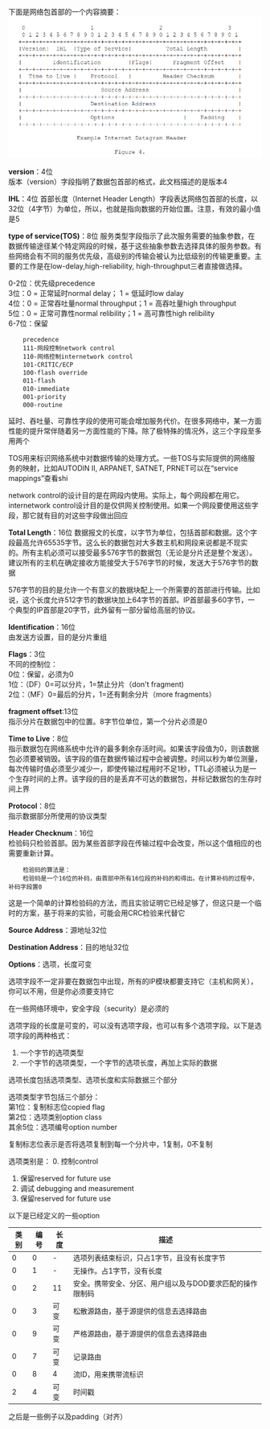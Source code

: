 下面是网络包首部的一个内容摘要：
![IPV4首部](/images/ip-4.png)

**version**：4位  
版本（version）字段指明了数据包首部的格式，此文档描述的是版本4

**IHL**：4位
首部长度（Internet Header Length）字段表达网络包首部的长度，以32位（4字节）为单位，所以，也就是指向数据的开始位置。注意，有效的最小值是5

**type of service(TOS)**：8位
服务类型字段指示了此次服务需要的抽象参数，在数据传输途径某个特定网段的时候，基于这些抽象参数去选择具体的服务参数。有些网络会有不同的服务优先级，高级别的传输会被认为比低级别的传输更重要。主要的工作是在low-delay,high-reliability, high-throughput三者直接做选择。

0-2位：优先级precedence  
3位：0 = 正常延时normal delay；       1 = 低延时low dalay  
4位：0 = 正常吞吐量normal throughput；1 = 高吞吐量high throughput  
5位：0 = 正常可靠性normal relibility；1 = 高可靠性high relibility  
6-7位：保留

        precedence
        111-网段控制network control
        110-网络控制internetwork control
        101-CRITIC/ECP
        100-flash override
        011-flash
        010-immediate
        001-priority
        000-routine

延时、吞吐量、可靠性字段的使用可能会增加服务代价。在很多网络中，某一方面性能的提升常伴随着另一方面性能的下降。除了极特殊的情况外，这三个字段至多用两个

TOS用来标识网络系统中对数据传输的处理方式。一些TOS与实际提供的网络服务的映射，比如AUTODIN II, ARPANET, SATNET, PRNET可以在“service mappings”查看shi

network control的设计目的是在网段内使用。实际上，每个网段都在用它。internetwork control设计目的是仅供网关控制使用。如果一个网段要使用这些字段，那它就有目的对这些字段做出回应

**Total Length**：16位
数据报文的长度，以字节为单位，包括首部和数据。这个字段最高允许65535字节。这么长的数据包对大多数主机和网段来说都是不现实的。所有主机必须可以接受最多576字节的数据包（无论是分片还是整个发送）。建议所有的主机在确定接收方能接受大于576字节的时候，发送大于576字节的数据

576字节的目的是允许一个有意义的数据块配上一个所需要的首部进行传输。比如说，这个长度允许512字节的数据块加上64字节的首部。IP首部最多60字节，一个典型的IP首部是20字节，此外留有一部分留给高层的协议。

**Identification**：16位  
由发送方设置，目的是分片重组

**Flags**：3位  
不同的控制位：  
0位：保留，必须为0  
1位：（DF）0=可以分片，1=禁止分片（don't fragment)  
2位：（MF）0=最后的分片，1=还有剩余分片（more fragments）
  
**fragment offset**:13位  
指示分片在数据包中的位置。8字节位单位，第一个分片必须是0      

**Time to Live**：8位  
指示数据包在网络系统中允许的最多剩余存活时间。如果该字段值为0，则该数据包必须要被销毁。该字段的值在数据传输过程中会被调整。时间以秒为单位测量，每次传输时值必须至少减少一，即使传输过程用时不足1秒，TTL必须被认为是一个生存时间的上界。该字段的目的是丢弃不可达的数据包，并标记数据包的生存时间上界

**Protocol**：8位  
指示数据部分所使用的协议类型  

**Header Checknum**：16位  
检验码只检验首部。因为某些首部字段在传输过程中会改变，所以这个值相应的也需要重新计算。  

        检验码的算法是：  
        检验码是一个16位的补码，由首部中所有16位段的补码的和得出。在计算补码的过程中，补码字段置0

这是一个简单的计算检验码的方法，而且实验证明它已经足够了，但这只是一个临时的方案，基于将来的实验，可能会用CRC检验来代替它

**Source Address**：源地址32位

**Destination Address**：目的地址32位

**Options**：选项，长度可变    

选项字段不一定非要在数据包中出现，所有的IP模块都要支持它（主机和网关），你可以不用，但是你必须要支持它

在一些网络环境中，安全字段（security）是必须的  

选项字段的长度是可变的，可以没有选项字段，也可以有多个选项字段。以下是选项字段的两种格式：  
1. 一个字节的选项类型
2. 一个字节的选项类型，一个字节的选项长度，再加上实际的数据

选项长度包括选项类型、选项长度和实际数据三个部分

选项类型字节包括三个部分：  
第1位：复制标志位copied flag  
第2位：选项类别option class  
其余5位：选项编号option number  
  
复制标志位表示是否将选项复制到每一个分片中，1复制，0不复制

选项类别是：
0. 控制control
1. 保留reserved for future use
2. 调试 debugging and  measurement
3. 保留reserved for future use  

以下是已经定义的一些option  

|类别|编号|长度|描述|
|--|--|--|--|
|0|0|-|选项列表结束标识，只占1字节，且没有长度字节|
|0|1|-|无操作。占1字节，没有长度|
|0|2|11|安全。携带安全、分区、用户组以及与DOD要求匹配的操作限制码|
|0|3|可变|松散源路由，基于源提供的信息去选择路由|
|0|9|可变|严格源路由，基于源提供的信息去选择路由
|0|7|可变|记录路由|
|0|8|4|流ID，用来携带流标识|
|2|4|可变|时间戳|


之后是一些例子以及padding（对齐）
